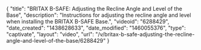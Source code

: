 {
    "title": "BRITAX B-SAFE: Adjusting the Recline Angle and Level of the Base",
    "description": "Instructions for adjusting the recline angle and level when installing the BRITAX B-SAFE Base.",
    "videoid": "6288429",
    "date_created": "1438628633",
    "date_modified": "1460055376",
    "type": "captivate",
    "layout": "video",
    "url": "\/v\/britax-b-safe-adjusting-the-recline-angle-and-level-of-the-base\/6288429"
}